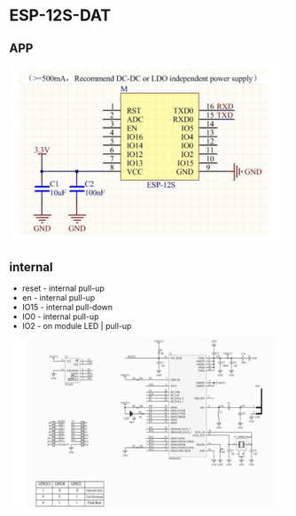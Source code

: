 
# ESP-12S-DAT

## APP

![](50-48-15-16-12-2022.png)

## internal 



- reset - internal pull-up
- en    - internal pull-up
- IO15  - internal pull-down
- IO0   - internal pull-up
- IO2   - on module LED | pull-up


![](56-45-15-16-12-2022.png)